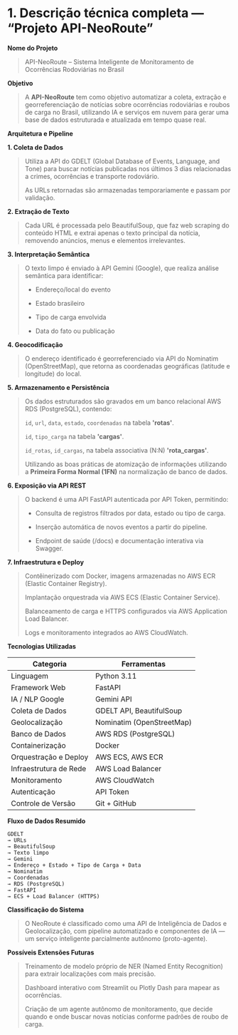 # 1. Descrição técnica completa — “Projeto API-NeoRoute”
**Nome do Projeto**

>API-NeoRoute – Sistema Inteligente de Monitoramento de Ocorrências Rodoviárias no Brasil

**Objetivo**

>A **API-NeoRoute** tem como objetivo automatizar a coleta, extração e georreferenciação de notícias sobre ocorrências rodoviárias e roubos de carga no Brasil, utilizando IA e serviços em nuvem para gerar uma base de dados estruturada e atualizada em tempo quase real.

**Arquitetura e Pipeline**

**1. Coleta de Dados**

>Utiliza a API do GDELT (Global Database of Events, Language, and Tone) para buscar notícias publicadas nos últimos 3 dias relacionadas a crimes, ocorrências e transporte rodoviário.
>
>As URLs retornadas são armazenadas temporariamente e passam por validação.

**2. Extração de Texto**

>Cada URL é processada pelo BeautifulSoup, que faz web scraping do conteúdo HTML e extrai apenas o texto principal da notícia, removendo anúncios, menus e elementos irrelevantes.

**3. Interpretação Semântica**

>O texto limpo é enviado à API Gemini (Google), que realiza análise semântica para identificar:
>
>- Endereço/local do evento
>
>- Estado brasileiro
>
>- Tipo de carga envolvida
>
>- Data do fato ou publicação

**4. Geocodificação**

>O endereço identificado é georreferenciado via API do Nominatim (OpenStreetMap), que retorna as coordenadas geográficas (latitude e longitude) do local.

**5. Armazenamento e Persistência**

>Os dados estruturados são gravados em um banco relacional AWS RDS (PostgreSQL), contendo:
>
>```id```, ```url```, ```data```, ```estado```, ```coordenadas``` na tabela **'rotas'**.
>
>```id```, ```tipo_carga``` na tabela **'cargas'**.
>
>```id_rotas```, ```id_cargas```, na tabela associativa (N:N) **'rota_cargas'**.
>
>Utilizando as boas práticas de atomização de informações utilizando a **Primeira Forma Normal (1FN)** na normalização de banco de dados.

**6. Exposição via API REST**

>O backend é uma API FastAPI autenticada por API Token, permitindo:
>
>- Consulta de registros filtrados por data, estado ou tipo de carga.
>
>- Inserção automática de novos eventos a partir do pipeline.
>
>- Endpoint de saúde (/docs) e documentação interativa via Swagger.

**7. Infraestrutura e Deploy**

>Contêinerizado com Docker, imagens armazenadas no AWS ECR (Elastic Container Registry).
>
>Implantação orquestrada via AWS ECS (Elastic Container Service).
>
>Balanceamento de carga e HTTPS configurados via AWS Application Load Balancer.
>
>Logs e monitoramento integrados ao AWS CloudWatch.

**Tecnologias Utilizadas**

|Categoria |	Ferramentas|
| --------- |  --------- |
|Linguagem |	Python 3.11|
|Framework Web |	FastAPI|
|IA / NLP	Google | Gemini API|
|Coleta de Dados |	GDELT API, BeautifulSoup|
|Geolocalização |	Nominatim (OpenStreetMap)|
|Banco de Dados |	AWS RDS (PostgreSQL)|
|Containerização |	Docker|
|Orquestração e Deploy |	AWS ECS, AWS ECR|
|Infraestrutura de Rede |	AWS Load Balancer|
|Monitoramento |	AWS CloudWatch|
|Autenticação |	API Token|
|Controle de Versão |	Git + GitHub|

**Fluxo de Dados Resumido**
```
GDELT
→ URLs
→ BeautifulSoup
→ Texto limpo
→ Gemini
→ Endereço + Estado + Tipo de Carga + Data
→ Nominatim
→ Coordenadas
→ RDS (PostgreSQL)
→ FastAPI
→ ECS + Load Balancer (HTTPS)
```
**Classificação do Sistema**

>O NeoRoute é classificado como uma API de Inteligência de Dados e Geolocalização,
com pipeline automatizado e componentes de IA — um serviço inteligente parcialmente autônomo (proto-agente).

**Possíveis Extensões Futuras**

>Treinamento de modelo próprio de NER (Named Entity Recognition) para extrair localizações com mais precisão.
>
>Dashboard interativo com Streamlit ou Plotly Dash para mapear as ocorrências.
>
>Criação de um agente autônomo de monitoramento, que decide quando e onde buscar novas notícias conforme padrões de roubo de carga.
